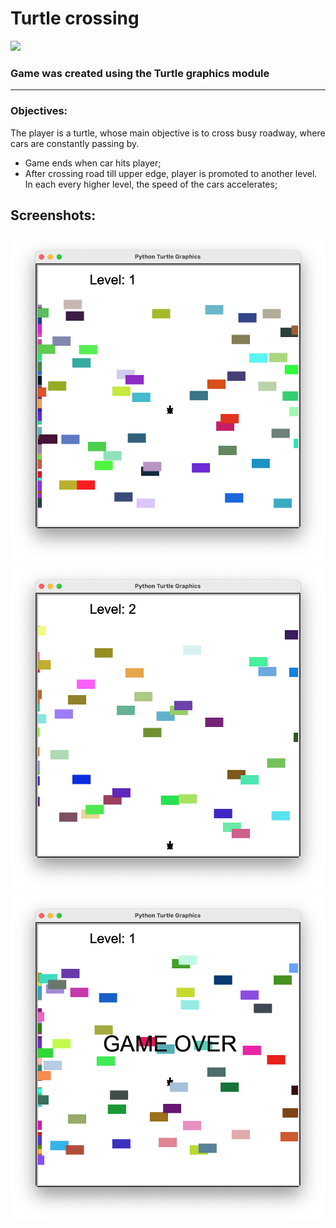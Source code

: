 # **Turtle crossing**

[![](https://img.shields.io/badge/python-3.7%2B-informational)](https://www.python.org/downloads/release/python-370/)

### Game was created using the Turtle graphics module

---

### Objectives:

The player is a turtle, whose main objective is to cross busy roadway, where cars are constantly passing by.

- Game ends when car hits player;
- After crossing road till upper edge, player is promoted to another level. In each every higher level, the speed of the cars accelerates;

## Screenshots:

![](screenshots/screenshot1.png)
![](screenshots/screenshot2.png)
![](screenshots/screenshot3.png)
